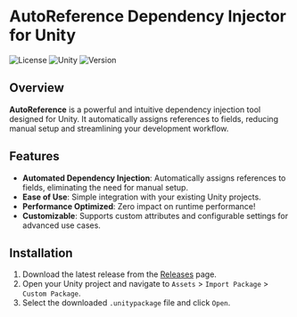 # AutoReference Dependency Injector for Unity

![License](https://img.shields.io/badge/License-MIT-blue.svg)
![Unity](https://img.shields.io/badge/Unity-2020.3%2B-green.svg)
![Version](https://img.shields.io/badge/Version-1.0.1-brightgreen.svg)

## Overview

**AutoReference** is a powerful and intuitive dependency injection tool designed for Unity. It automatically assigns references to fields, reducing manual setup and streamlining your development workflow.

## Features

- **Automated Dependency Injection**: Automatically assigns references to fields, eliminating the need for manual setup.
- **Ease of Use**: Simple integration with your existing Unity projects.
- **Performance Optimized**: Zero impact on runtime performance!
- **Customizable**: Supports custom attributes and configurable settings for advanced use cases.

## Installation

1. Download the latest release from the [Releases](https://github.com/Baran-Arslan/AutoReference/releases/tag/v0.0.0) page.
2. Open your Unity project and navigate to `Assets` > `Import Package` > `Custom Package`.
3. Select the downloaded `.unitypackage` file and click `Open`.

